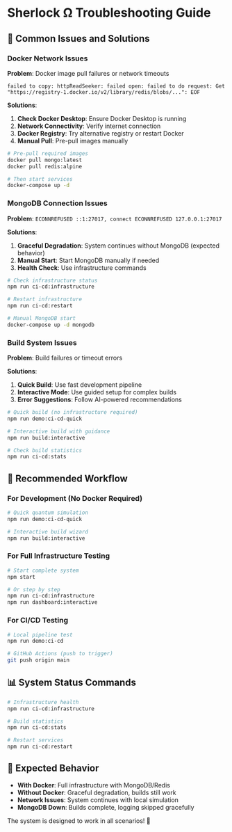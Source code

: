 # Sherlock Ω Troubleshooting Guide

## 🔧 Common Issues and Solutions

### Docker Network Issues

**Problem**: Docker image pull failures or network timeouts
```
failed to copy: httpReadSeeker: failed open: failed to do request: Get "https://registry-1.docker.io/v2/library/redis/blobs/...": EOF
```

**Solutions**:
1. **Check Docker Desktop**: Ensure Docker Desktop is running
2. **Network Connectivity**: Verify internet connection
3. **Docker Registry**: Try alternative registry or restart Docker
4. **Manual Pull**: Pre-pull images manually

```bash
# Pre-pull required images
docker pull mongo:latest
docker pull redis:alpine

# Then start services
docker-compose up -d
```

### MongoDB Connection Issues

**Problem**: `ECONNREFUSED ::1:27017, connect ECONNREFUSED 127.0.0.1:27017`

**Solutions**:
1. **Graceful Degradation**: System continues without MongoDB (expected behavior)
2. **Manual Start**: Start MongoDB manually if needed
3. **Health Check**: Use infrastructure commands

```bash
# Check infrastructure status
npm run ci-cd:infrastructure

# Restart infrastructure
npm run ci-cd:restart

# Manual MongoDB start
docker-compose up -d mongodb
```

### Build System Issues

**Problem**: Build failures or timeout errors

**Solutions**:
1. **Quick Build**: Use fast development pipeline
2. **Interactive Mode**: Use guided setup for complex builds
3. **Error Suggestions**: Follow AI-powered recommendations

```bash
# Quick build (no infrastructure required)
npm run demo:ci-cd-quick

# Interactive build with guidance
npm run build:interactive

# Check build statistics
npm run ci-cd:stats
```

## 🚀 Recommended Workflow

### For Development (No Docker Required)
```bash
# Quick quantum simulation
npm run demo:ci-cd-quick

# Interactive build wizard
npm run build:interactive
```

### For Full Infrastructure Testing
```bash
# Start complete system
npm start

# Or step by step
npm run ci-cd:infrastructure
npm run dashboard:interactive
```

### For CI/CD Testing
```bash
# Local pipeline test
npm run demo:ci-cd

# GitHub Actions (push to trigger)
git push origin main
```

## 📊 System Status Commands

```bash
# Infrastructure health
npm run ci-cd:infrastructure

# Build statistics
npm run ci-cd:stats

# Restart services
npm run ci-cd:restart
```

## 🎯 Expected Behavior

- **With Docker**: Full infrastructure with MongoDB/Redis
- **Without Docker**: Graceful degradation, builds still work
- **Network Issues**: System continues with local simulation
- **MongoDB Down**: Builds complete, logging skipped gracefully

The system is designed to work in all scenarios! 🚀